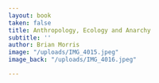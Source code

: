 ```yaml
---
layout: book
taken: false
title: Anthropology, Ecology and Anarchy
subtitle: ''
author: Brian Morris
image: "/uploads/IMG_4015.jpeg"
image_back: "/uploads/IMG_4016.jpeg"

---
```

